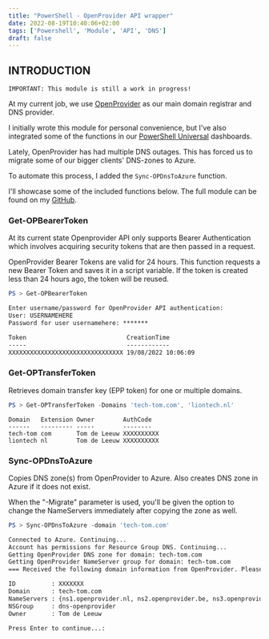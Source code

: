 ```yaml
---
title: "PowerShell - OpenProvider API wrapper"
date: 2022-08-19T10:40:06+02:00
tags: ['Powershell', 'Module', 'API', 'DNS']
draft: false
---
```

## INTRODUCTION
`IMPORTANT: This module is still a work in progress!`

At my current job, we use [OpenProvider](https://openprovider.com) as our main domain registrar and DNS provider.

I initially wrote this module for personal convenience, but I've also integrated some of the functions in our [PowerShell Universal](https://ironmansoftware.com/powershell-universal) dashboards.

Lately, OpenProvider has had multiple DNS outages. This has forced us to migrate some of our bigger clients' DNS-zones to Azure.

To automate this process, I added the `Sync-OPDnsToAzure` function.


I'll showcase some of the included functions below. The full module can be found on my [GitHub](https://github.com/tomskovich/Public).

### Get-OPBearerToken

At its current state Openprovider API only supports Bearer Authentication which involves acquiring security tokens that are then passed in a request. 

OpenProvider Bearer Tokens are valid for 24 hours. This function requests a new Bearer Token and saves it in a script variable. If the token is created less than 24 hours ago, the token will be reused.

```powershell
PS > Get-OPBearerToken
```
```txt
Enter username/password for OpenProvider API authentication:
User: USERNAMEHERE
Password for user usernamehere: *******

Token                            CreationTime
-----                            ------------
XXXXXXXXXXXXXXXXXXXXXXXXXXXXXXXX 19/08/2022 10:06:09
```

### Get-OPTransferToken

Retrieves domain transfer key (EPP token) for one or multiple domains.


```powershell
PS > Get-OPTransferToken -Domains 'tech-tom.com', 'liontech.nl'
```
```
Domain   Extension Owner        AuthCode
------   --------- -----        --------
tech-tom com       Tom de Leeuw XXXXXXXXXX
liontech nl        Tom de Leeuw XXXXXXXXXX
```

### Sync-OPDnsToAzure

Copies DNS zone(s) from OpenProvider to Azure. Also creates DNS zone in Azure if it does not exist.


When the "-Migrate" parameter is used, you'll be given the option to change the NameServers immediately after copying the zone as well.


```powershell
PS > Sync-OPDnsToAzure -domain 'tech-tom.com'
```
```md
Connected to Azure. Continuing...
Account has permissions for Resource Group DNS. Continuing...
Getting OpenProvider DNS zone for domain: tech-tom.com
Getting OpenProvider NameServer group for domain: tech-tom.com
=== Received the following domain information from OpenProvider. Please verify if this domain is correct.

ID          : XXXXXXX
Domain      : tech-tom.com
NameServers : {ns1.openprovider.nl, ns2.openprovider.be, ns3.openprovider.eu}
NSGroup     : dns-openprovider
Owner       : Tom de Leeuw

Press Enter to continue...:
```